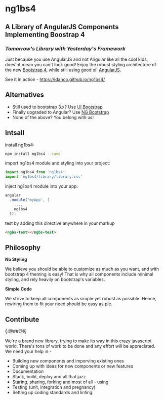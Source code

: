 # ng1bs4
## A Library of AngularJS Components Implementing Boostrap 4
### _Tomorrow's Library with Yesterday's Framework_

Just because you use AngularJS and not Angular like all
the cool kids, does'nt mean you can't look good!
Enjoy the robust styling architecture of
the new [Bootstrap 4](http://v4-alpha.getbootstrap.com/),
while still using good ol' [AngularJS](https://angularjs.org/).

See it in action - https://idanco.github.io/ng1bs4/

## Alternatives
* Still used to bootstrap 3.x? Use [UI Bootstrap](https://angular-ui.github.io/bootstrap/)
* Finally upgraded to Angular? Use [NG Bootstrap](https://ng-bootstrap.github.io/#/home)
* None of the above? You belong with us!

## Intsall

install ng1bs4:

```sh
npm install ng1bs4 --save
```
import ng1bs4 module and styling into your project:
```js
import ng1bs4 from 'ng1bs4';
import 'ng1bs4/library/library.css'
```
inject ng1bs4 module into your app:
```js
angular
  .module('myApp', [
    ...,
    ng1bs4
  ]);
```
test by adding this directive anywhere in your markup
```html
<ngbs-test></ngbs-test>
```
## Philosophy
**No Styling**

We believe you should be able to customize as much as you want, and with bootstrap 4 theming is easy! That is why all components include minimal styling, and rely heavily on bootstrap's variables.

**Simple Code**

We strive to keep all components as simple yet robust as possible. Hence, rewiring them to fit your need should be easy as pie.

## Contribute
§!@#$%^ **HELP NEEDED!** ^%$#@!§

We're a brand new library, trying to make its way in this crazy javascript world. There's tons of work to be done and any effort will be appreciated. We need your help in -
- Building new components and imporving existing ones
- Coming up with ideas for new components or new features
- Documentation
- Stack, build, deploy and all that jazz
- Staring, sharing, forking and most of all - using
- Testing (unit, integration and pregnancy)
- Setting up coding standards and linting
